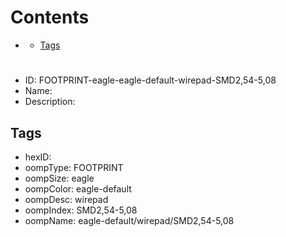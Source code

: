 



Contents
========

* [](#)
	* [Tags](#tags)

# 

- ID: FOOTPRINT-eagle-eagle-default-wirepad-SMD2,54-5,08
- Name: 
- Description: 

## Tags

- hexID: 
- oompType: FOOTPRINT
- oompSize: eagle
- oompColor: eagle-default
- oompDesc: wirepad
- oompIndex: SMD2,54-5,08
- oompName: eagle-default/wirepad/SMD2,54-5,08
